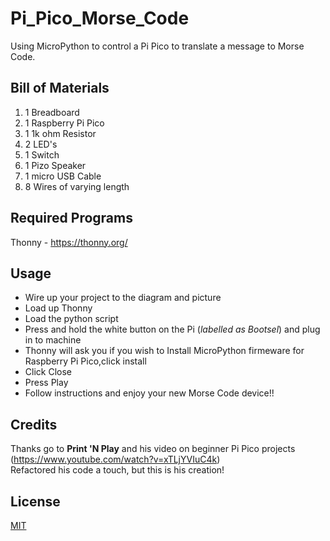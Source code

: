 # Pi_Pico_Morse_Code
Using MicroPython to control a Pi Pico to translate a message to Morse Code.

## Bill of Materials
1. 1 Breadboard
2. 1 Raspberry Pi Pico
3. 1 1k ohm Resistor
4. 2 LED's
5. 1 Switch
6. 1 Pizo Speaker
7. 1 micro USB Cable
8. 8 Wires of varying length

## Required Programs
Thonny - https://thonny.org/

## Usage
* Wire up your project to the diagram and picture
* Load up Thonny
* Load the python script
* Press and hold the white button on the Pi (*labelled as Bootsel*) and plug in to machine
* Thonny will ask you if you wish to Install MicroPython firmeware for Raspberry Pi Pico,click install
* Click Close
* Press Play
* Follow instructions and enjoy your new Morse Code device!!

## Credits
Thanks go to **Print 'N Play** and his video on beginner Pi Pico projects (https://www.youtube.com/watch?v=xTLjYVIuC4k) <br>
Refactored his code a touch, but this is his creation!

## License
[MIT](https://choosealicense.com/licenses/mit/)
